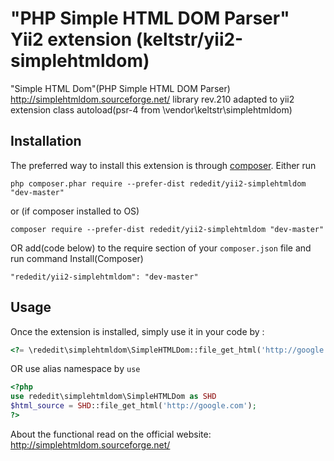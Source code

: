 "PHP Simple HTML DOM Parser" Yii2 extension (keltstr/yii2-simplehtmldom)
===============
"Simple HTML Dom"(PHP Simple HTML DOM Parser) http://simplehtmldom.sourceforge.net/ library rev.210 adapted to yii2 extension class autoload(psr-4 from \vendor\keltstr\simplehtmldom) 

Installation
------------

The preferred way to install this extension is through [composer](http://getcomposer.org/download/).
Either run
```
php composer.phar require --prefer-dist rededit/yii2-simplehtmldom "dev-master"
```
or (if composer installed to OS)
```
composer require --prefer-dist rededit/yii2-simplehtmldom "dev-master"
```
OR add(code below) to the require section of your `composer.json` file and run command Install(Composer)
```
"rededit/yii2-simplehtmldom": "dev-master"
```

Usage
-----

Once the extension is installed, simply use it in your code by  :

```php
<?= \rededit\simplehtmldom\SimpleHTMLDom::file_get_html('http://google.com'); ?>```
```
OR use alias namespace by `use`
```php
<?php
use rededit\simplehtmldom\SimpleHTMLDom as SHD
$html_source = SHD::file_get_html('http://google.com'); 
?>
```
About the functional read on the official website: http://simplehtmldom.sourceforge.net/

